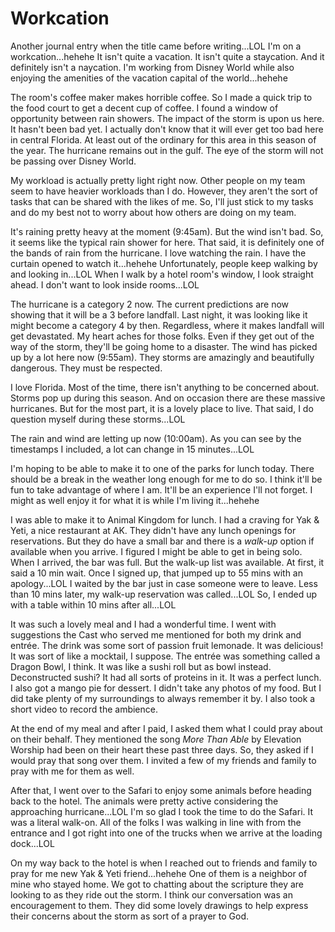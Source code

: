 # Workcation

Another journal entry when the title came before writing...LOL I'm on a workcation...hehehe It isn't quite a vacation. It isn't quite a staycation. And it definitely isn't a naycation. I'm working from Disney World while also enjoying the amenities of the vacation capital of the world...hehehe

The room's coffee maker makes horrible coffee. So I made a quick trip to the food court to get a decent cup of coffee. I found a window of opportunity between rain showers. The impact of the storm is upon us here. It hasn't been bad yet. I actually don't know that it will ever get too bad here in central Florida. At least out of the ordinary for this area in this season of the year. The hurricane remains out in the gulf. The eye of the storm will not be passing over Disney World.

My workload is actually pretty light right now. Other people on my team seem to have heavier workloads than I do. However, they aren't the sort of tasks that can be shared with the likes of me. So, I'll just stick to my tasks and do my best not to worry about how others are doing on my team.

It's raining pretty heavy at the moment (9:45am). But the wind isn't bad. So, it seems like the typical rain shower for here. That said, it is definitely one of the bands of rain from the hurricane. I love watching the rain. I have the curtain opened to watch it...hehehe Unfortunately, people keep walking by and looking in...LOL When I walk by a hotel room's window, I look straight ahead. I don't want to look inside rooms...LOL

The hurricane is a category 2 now. The current predictions are now showing that it will be a 3 before landfall. Last night, it was looking like it might become a category 4 by then. Regardless, where it makes landfall will get devastated. My heart aches for those folks. Even if they get out of the way of the storm, they'll be going home to a disaster. The wind has picked up by a lot here now (9:55am). They storms are amazingly and beautifully dangerous. They must be respected.

I love Florida. Most of the time, there isn't anything to be concerned about. Storms pop up during this season. And on occasion there are these massive hurricanes. But for the most part, it is a lovely place to live. That said, I do question myself during these storms...LOL

The rain and wind are letting up now (10:00am). As you can see by the timestamps I included, a lot can change in 15 minutes...LOL

I'm hoping to be able to make it to one of the parks for lunch today. There should be a break in the weather long enough for me to do so. I think it'll be fun to take advantage of where I am. It'll be an experience I'll not forget. I might as well enjoy it for what it is while I'm living it...hehehe

I was able to make it to Animal Kingdom for lunch. I had a craving for Yak & Yeti, a nice restaurant at AK. They didn't have any lunch openings for reservations. But they do have a small bar and there is a *walk-up* option if available when you arrive. I figured I might be able to get in being solo. When I arrived, the bar was full. But the walk-up list was available. At first, it said a 10 min wait. Once I signed up, that jumped up to 55 mins with an apology...LOL I waited by the bar just in case someone were to leave. Less than 10 mins later, my walk-up reservation was called...LOL So, I ended up with a table within 10 mins after all...LOL

It was such a lovely meal and I had a wonderful time. I went with suggestions the Cast who served me mentioned for both my drink and entrée. The drink was some sort of passion fruit lemonade. It was delicious! It was sort of like a mocktail, I suppose. The entrée was something called a Dragon Bowl, I think. It was like a sushi roll but as bowl instead. Deconstructed sushi? It had all sorts of proteins in it. It was a perfect lunch. I also got a mango pie for dessert. I didn't take any photos of my food. But I did take plenty of my surroundings to always remember it by. I also took a short video to record the ambience.

At the end of my meal and after I paid, I asked them what I could pray about on their behalf. They mentioned the song *More Than Able* by Elevation Worship had been on their heart these past three days. So, they asked if I would pray that song over them. I invited a few of my friends and family to pray with me for them as well.

After that, I went over to the Safari to enjoy some animals before heading back to the hotel. The animals were pretty active considering the approaching hurricane...LOL I'm so glad I took the time to do the Safari. It was a literal walk-on. All of the folks I was walking in line with from the entrance and I got right into one of the trucks when we arrive at the loading dock...LOL

On my way back to the hotel is when I reached out to friends and family to pray for me new Yak & Yeti friend...hehehe One of them is a neighbor of mine who stayed home. We got to chatting about the scripture they are looking to as they ride out the storm. I think our conversation was an encouragement to them. They did some lovely drawings to help express their concerns about the storm as sort of a prayer to God.

